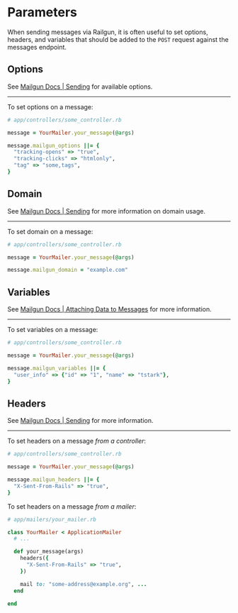 Parameters
==========

When sending messages via Railgun, it is often useful to set options, headers, and variables
that should be added to the `POST` request against the messages endpoint.


## Options

See [Mailgun Docs | Sending](https://documentation.mailgun.com/en/latest/api-sending.html#sending) for available options.

---

To set options on a message:

```ruby
# app/controllers/some_controller.rb

message = YourMailer.your_message(@args)

message.mailgun_options ||= {
  "tracking-opens" => "true",
  "tracking-clicks" => "htmlonly",
  "tag" => "some,tags",
}
```

## Domain

See [Mailgun Docs | Sending](https://documentation.mailgun.com/en/latest/api-sending.html#sending) for more information on domain usage.

---

To set domain on a message:

```ruby
# app/controllers/some_controller.rb

message = YourMailer.your_message(@args)

message.mailgun_domain = "example.com"
```


## Variables

See [Mailgun Docs | Attaching Data to Messages](https://documentation.mailgun.com/en/latest/user_manual.html#attaching-data-to-messages) for more information.

---

To set variables on a message:

```ruby
# app/controllers/some_controller.rb

message = YourMailer.your_message(@args)

message.mailgun_variables ||= {
  "user_info" => {"id" => "1", "name" => "tstark"},
}
```


## Headers

See [Mailgun Docs | Sending](https://documentation.mailgun.com/en/latest/api-sending.html#sending) for more information.

---

To set headers on a message *from a controller*:

```ruby
# app/controllers/some_controller.rb

message = YourMailer.your_message(@args)

message.mailgun_headers ||= {
  "X-Sent-From-Rails" => "true",
}
```

To set headers on a message *from a mailer*:

```ruby
# app/mailers/your_mailer.rb

class YourMailer < ApplicationMailer
  # ...

  def your_message(args)
    headers({
      "X-Sent-From-Rails" => "true",
    })

    mail to: "some-address@example.org", ...
  end

end
```
